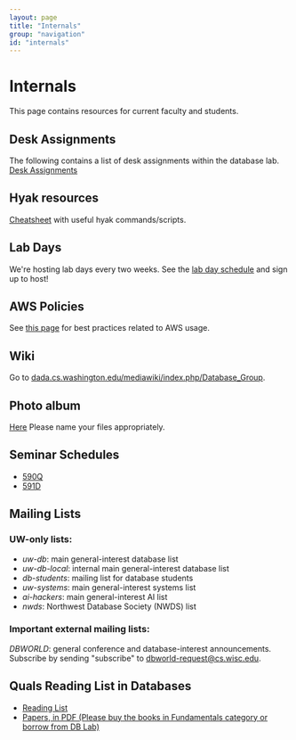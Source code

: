 ```yaml
---
layout: page
title: "Internals"
group: "navigation"
id: "internals"
---
```


# Internals

This page contains resources for current faculty and students.

## Desk Assignments
The following contains a list of desk assignments within the database lab. [Desk Assignments](https://docs.google.com/spreadsheets/d/1CY0Zm46Fe2ZRavzEh8q5_WCJ-KyD6iof5PaWs9uTBjQ/edit?usp=sharing)

## Hyak resources
[Cheatsheet](https://docs.google.com/document/d/1LbhW7NXhKNjr9ByOtkvMGrlZnPWevME4kGRgR7rxwC0/edit?usp=sharing) with useful hyak commands/scripts.

## Lab Days

We're hosting lab days every two weeks.
See the [lab day schedule][] and sign up to host!

[lab day schedule]: https://docs.google.com/a/cs.washington.edu/spreadsheets/d/1H_Ylk83QVd3xZUYmAQAgVQM9vDAJD8bNXyKBrjhcVzg/edit?usp=sharing

## AWS Policies

See [this page](/etc/aws.html) for best practices related to AWS usage.

## Wiki

Go to [dada.cs.washington.edu/mediawiki/index.php/Database_Group](//dada.cs.washington.edu/mediawiki/index.php/Database_Group).

## Photo album

[Here](https://drive.google.com/drive/folders/1axcTih968LrNkzVSsLPFipV9MRRqZGQM?usp=sharing)
Please name your files appropriately.

## Seminar Schedules

* [590Q](https://docs.google.com/a/cs.washington.edu/spreadsheets/d/184w9ZfjoDBQ6XME2s-th_jgt4-ncT0ANU8vHy2v1jO8/edit?usp=sharing)
* [591D](https://docs.google.com/a/cs.washington.edu/spreadsheets/d/1oDK7ZDlslrh1eQ22qRIqRmfQ7dOsp5IVCOACvaOqObM/edit?usp=sharing)

## Mailing Lists

### UW-only lists:

* _uw-db_: main general-interest database list
* _uw-db-local_: internal main general-interest database list
* _db-students_: mailing list for database students
* _uw-systems_: main general-interest systems list
* _ai-hackers_: main general-interest AI list
* _nwds_: Northwest Database Society (NWDS) list

### Important external mailing lists:

_DBWORLD_: general conference and database-interest announcements. Subscribe by sending "subscribe" to [dbworld-request@cs.wisc.edu](mailto:dbworld-request@cs.wisc.edu).

## Quals Reading List in Databases

* [Reading List](https://docs.google.com/document/d/1Ke7cYCt4Dzn46mPexntxzk2kbM8-L4NsNEMRBrWnBYo)
* [Papers, in PDF (Please buy the books in Fundamentals category or borrow from DB Lab)](https://drive.google.com/drive/u/1/folders/1DoDM6g_ObkOIn222wxREvo3s8np5XWdK)
